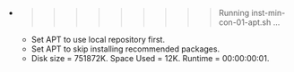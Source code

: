 * >>>>>>>>> Running inst-min-con-01-apt.sh ...
  * Set APT to use local repository first.
  * Set APT to skip installing recommended packages.
  * Disk size = 751872K. Space Used = 12K. Runtime = 00:00:00:01.
